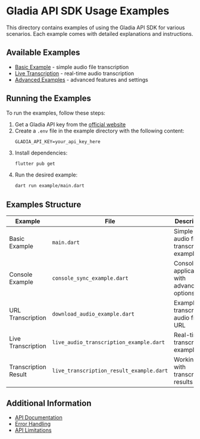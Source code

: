 # Gladia API SDK Usage Examples

This directory contains examples of using the Gladia API SDK for various scenarios. Each example comes with detailed explanations and instructions.

## Available Examples

- [Basic Example](basic_example.md) - simple audio file transcription
- [Live Transcription](live_transcription_example.md) - real-time audio transcription
- [Advanced Examples](advanced_examples.md) - advanced features and settings

## Running the Examples

To run the examples, follow these steps:

1. Get a Gladia API key from the [official website](https://app.gladia.io/)
2. Create a `.env` file in the example directory with the following content:
   ```
   GLADIA_API_KEY=your_api_key_here
   ```
3. Install dependencies:
   ```bash
   flutter pub get
   ```
4. Run the desired example:
   ```bash
   dart run example/main.dart
   ```

## Examples Structure

Example | File | Description
-------|------|--------
Basic Example | `main.dart` | Simple audio file transcription example
Console Example | `console_sync_example.dart` | Console application with advanced options
URL Transcription | `download_audio_example.dart` | Example of transcribing audio from a URL
Live Transcription | `live_audio_transcription_example.dart` | Real-time transcription example
Transcription Result | `live_transcription_result_example.dart` | Working with transcription results

## Additional Information

* [API Documentation](../doc/api_reference.md)
* [Error Handling](../doc/error_handling.md)
* [API Limitations](../doc/api_limitations.md) 